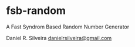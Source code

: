 fsb-random
==========

A Fast Syndrom Based Random Number Generator

Daniel R. Silveira
danielrsilveira@gmail.com